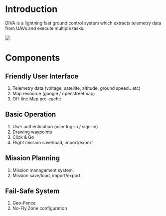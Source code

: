 # Introduction
DIVA is a lightning fast ground control system which extracts telemetry data from UAVs and execute multiple tasks.

![](https://i.imgur.com/HKZ286z.png)

# Components

## Friendly User Interface
 1. Telemetry data (voltage, satellite, altitude, ground speed...etc)
 2. Map resource (google / openstreetmap)
 3. Off-line Map pre-cache

## Basic Operation
 1. User authentication (user log-in / sign-in)
 2. Drawing waypoints
 3. Click & Go
 4. Flight mission save/load, import/export

## Mission Planning
 1. Mission management system.
 2. Mission save/load, import/export

## Fail-Safe System
 1. Geo-Fence
 2. No-Fly Zone configuration


